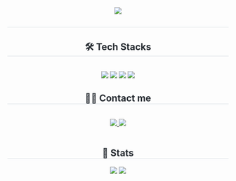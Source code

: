 <div align= "center">
    <img src="https://capsule-render.vercel.app/api?type=waving&color=auto&height=120&text=Hello,%20I'm%20JungGi!&animation=blinking&fontColor=008cb4&fontSize=60" />
    </div>
    <div align= "center"> 
    <h2 style="border-bottom: 1px solid #d8dee4; color: #282d33;">  </h2>  
    <div style="font-weight: 700; font-size: 15px; text-align: center; color: #282d33;">  </div> 
    </div>
    <div align= "center">
    <h2 style="border-bottom: 1px solid #d8dee4; color: #282d33;"> 🛠️ Tech Stacks </h2> <br> 
    <div style="margin: 0 auto; text-align: center;" align= "center"> <img src="https://img.shields.io/badge/C++-00599C?style=for-the-badge&logo=C%2B%2B&logoColor=white">
          <img src="https://img.shields.io/badge/Java-007396?style=for-the-badge&logo=Java&logoColor=white">
          <img src="https://img.shields.io/badge/Github-181717?style=for-the-badge&logo=Github&logoColor=white">
          <img src="https://img.shields.io/badge/Discord-5865F2?style=for-the-badge&logo=Discord&logoColor=white">
          </div>
    </div>
    <div align= "center">
    <h2 style="border-bottom: 1px solid #d8dee4; color: #282d33;"> 🧑‍💻 Contact me </h2> <br> 
    <div align= "center"> <a href=mailto:axsoist@gmail.com> <img src="https://img.shields.io/badge/Gmail-EA4335?style=for-the-badge&logo=Gmail&logoColor=white&link=mailto:axsoist@gmail.com"> </a>
         <a href=https://crystal-wind-f7a.notion.site/181699b282c7807f9f2bc4b454451084?pvs=73> <img src="https://img.shields.io/badge/Notion-000000?style=for-the-badge&logo=Notion&logoColor=white&link=https://crystal-wind-f7a.notion.site/181699b282c7807f9f2bc4b454451084?pvs=73"> </a>
          </div>  <br> 
    <div align= "center">  </div> 
    </div>
    <div align= "center"> 
    <h2 style="border-bottom: 1px solid #d8dee4; color: #282d33;"> 🏅 Stats </h2> <div align= "center"> <img src="https://github-readme-stats.vercel.app/api?username=JungGi&bg_color=180,00000000,&title_color=000000&text_color=000000"
         /> <img src="https://github-readme-stats.vercel.app/api/top-langs/?username=parkjungg&layout=compact&bg_color=180,00000000,&title_color=000000&text_color=000000"
           /> </div> 
    </div>
    
